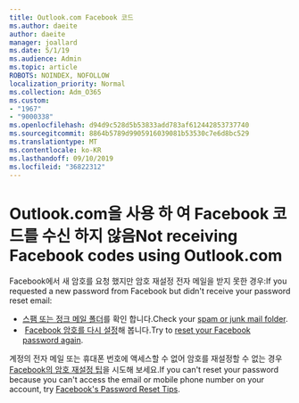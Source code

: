 ```yaml
---
title: Outlook.com Facebook 코드
ms.author: daeite
author: daeite
manager: joallard
ms.date: 5/1/19
ms.audience: Admin
ms.topic: article
ROBOTS: NOINDEX, NOFOLLOW
localization_priority: Normal
ms.collection: Adm_O365
ms.custom:
- "1967"
- "9000338"
ms.openlocfilehash: d94d9c528d5b53833add783af612442853737740
ms.sourcegitcommit: 8864b5789d9905916039081b53530c7e6d8bc529
ms.translationtype: MT
ms.contentlocale: ko-KR
ms.lasthandoff: 09/10/2019
ms.locfileid: "36822312"
---
```

# <a name="not-receiving-facebook-codes-using-outlookcom"></a><span data-ttu-id="c22d3-102">Outlook.com을 사용 하 여 Facebook 코드를 수신 하지 않음</span><span class="sxs-lookup"><span data-stu-id="c22d3-102">Not receiving Facebook codes using Outlook.com</span></span>

<span data-ttu-id="c22d3-103">Facebook에서 새 암호를 요청 했지만 암호 재설정 전자 메일을 받지 못한 경우:</span><span class="sxs-lookup"><span data-stu-id="c22d3-103">If you requested a new password from Facebook but didn't receive your password reset email:</span></span>

- <span data-ttu-id="c22d3-104">[스팸 또는 정크 메일 폴더](https://outlook.live.com/mail/junkemail)를 확인 합니다.</span><span class="sxs-lookup"><span data-stu-id="c22d3-104">Check your [spam or junk mail folder](https://outlook.live.com/mail/junkemail).</span></span>
- <span data-ttu-id="c22d3-105"> [Facebook 암호를 다시 설정](https://aka.ms/facebook-password-reset)해 봅니다.</span><span class="sxs-lookup"><span data-stu-id="c22d3-105">Try to [reset your Facebook password again](https://aka.ms/facebook-password-reset).</span></span>

<span data-ttu-id="c22d3-106">계정의 전자 메일 또는 휴대폰 번호에 액세스할 수 없어 암호를 재설정할 수 없는 경우 [Facebook의 암호 재설정 팁](https://aka.ms/facebook-password-help)을 시도해 보세요.</span><span class="sxs-lookup"><span data-stu-id="c22d3-106">If you can't reset your password because you can't access the email or mobile phone number on your account, try [Facebook's Password Reset Tips](https://aka.ms/facebook-password-help).</span></span>